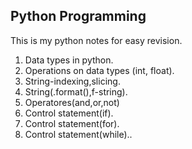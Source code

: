 ## Python Programming
This is my python notes for easy revision.
1. Data types in python.
2. Operations on data types (int, float).
3. String-indexing,slicing.
4. String(.format(),f-string).
5. Operatores(and,or,not)
6. Control statement(if).
7. Control statement(for).
8. Control statement(while)..


